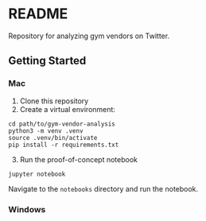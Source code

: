 # README
Repository for analyzing gym vendors on Twitter.

## Getting Started

### Mac
1. Clone this repository
2. Create a virtual environment:
```
cd path/to/gym-vendor-analysis
python3 -m venv .venv
source .venv/bin/activate
pip install -r requirements.txt
```
3. Run the proof-of-concept notebook
```
jupyter notebook
```
Navigate to the `notebooks` directory and run the notebook.

### Windows
